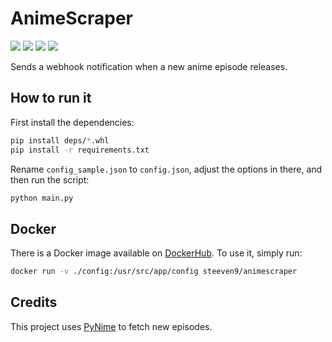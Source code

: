 # AnimeScraper

![](https://img.shields.io/github/license/steeven9/AnimeScraper)
![](https://img.shields.io/docker/cloud/automated/steeven9/AnimeScraper)
![](https://img.shields.io/docker/cloud/build/steeven9/AnimeScraper)
![](https://img.shields.io/tokei/lines/github/steeven9/AnimeScraper)

Sends a webhook notification when a new anime episode releases.

## How to run it

First install the dependencies:

```bash
pip install deps/*.whl
pip install -r requirements.txt
```

Rename `config_sample.json` to `config.json`, adjust the options in there, and then run the script:

```bash
python main.py
```

## Docker

There is a Docker image available on [DockerHub](https://hub.docker.com/repository/docker/steeven9/animescraper). To use it, simply run:

```bash
docker run -v ./config:/usr/src/app/config steeven9/animescraper
```

## Credits

This project uses [PyNime](https://github.com/yoshikuniii/pynime) to fetch new episodes.
